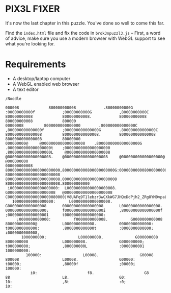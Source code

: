 # PIX3L F1XER

It's now the last chapter in this puzzle. You've done so well to come this far.

Find the `index.html` file and fix the code in `brok3npuzzl3.js` – First, a word of advice, make sure you use a modern browser with WebGL support to see what you're looking for.

# Requirements
* A desktop/laptop computer
* A WebGL enabled web browser
* A text editor

`/Noodle`

```000@                 80000008                .8000000C                .0000000t                ,0000000G                .8000000L                 80000008                 @0000008                 80000008                 @000000@                 8000
000008             800000000008            .80000000000G            :00000000000f            ;00000000000G            ,80000000000C             800000000008             800000000008.            800000000008             800000000008             800000
00000008         8000000000000000        .800000000000000C        ,800000000000000f        ;000000000000000G        .800000000000000C         8000000000000008         8000000000000008.        8000000000000008         8000000000000008         80000000
000000000@     @0000000000000000008    .8000000000000000000G    .0000000000000000000t    ;00000000000000000000    .8000000000000000000L     @0000000000000000008     @0000000000000000008.    @0000000000000000008     @000000000000000000@     @000000000
000000000008 800000000000000000000000,80000000000800000000000G:00000000000800000000000Li000000000008000000000000,80000000000800000000000C 800000000000000000000008 800000000000000000000008.000000000000000000000008 800000000000000000000008.800000000000
 i000000000000000000000:  L000000000000000000008.  G000000000000000000008   @000000000000000000008   C0000000000000000000080000|V8UAFq9T1lebzr3wCXkWG7JHQxDdPjh2_ZRgOYM0vpaLS4yKfumi+NtscE5nIo6B|:000000000000000000000;1000000000000000000000,000000000
   100000000000000000:      L00000000000000008.      G00000000000000008       000000000000000008       L00000000000000008.      000000000000000000;      f00000000000000000i      ,80000000000000000f      ;000000000000000001      t00000000000000000:
     ;0000000000000:          f0000000000008.          G0000000000008           8000000000000@           L0000000000008.          00000000000000:          t0000000000000:          .8000000000000t          :0000000000000;          i0000000000008,
       1000000000;              L000000008,              G000000008               8000000008               L000000008.              G000000000;              t000000000;              ,800000000L              :0000000001              1000000000:
         100000:                  L00008.                  G00008                   800008                   L00008.                  G00000:                  t00000;                  ,80000f                  ;00000i                  100000:
           i0:                      f8.                      G8                       88                       L8.                      G0:                      10:                      ,8t                      :0;                      i0:
        
```